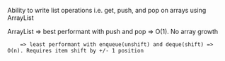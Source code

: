 Ability to write list operations i.e. get, push, and pop on arrays using ArrayList

ArrayList => best performant with push and pop => O(1). No array growth

        => least performant with enqueue(unshift) and deque(shift) => O(n). Requires item shift by +/- 1 position
